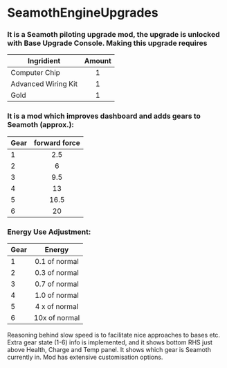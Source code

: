 # SeamothEngineUpgrades

### It is a Seamoth piloting upgrade mod, the upgrade is unlocked with Base Upgrade Console. Making this upgrade requires
| Ingridient          | Amount |
| ------------------- |:------:|
| Computer Chip       | 1      |
| Advanced Wiring Kit | 1      |
| Gold                | 1      |

### It is a mod which improves dashboard and adds gears to Seamoth (approx.):
| Gear        | forward force |
| ----------- |:-------------:|
| 1           | 2.5           |
| 2           | 6             |
| 3           | 9.5           |
| 4           | 13            |
| 5           | 16.5          |
| 6           | 20            |

### Energy Use Adjustment:
| Gear        | Energy  |
| ----------- |:-------------:|
| 1           | 0.1 of normal   |
| 2           | 0.3 of normal   |
| 3           | 0.7 of normal   |
| 4           | 1.0 of normal   |
| 5           | 4 x of normal   |
| 6           | 10x of normal   |

Reasoning behind slow speed is to facilitate nice approaches to bases etc.
Extra gear state (1-6) info is implemented, and it shows bottom RHS just above Health, Charge and Temp panel. It shows which gear is Seamoth currently in. Mod has extensive customisation options.
